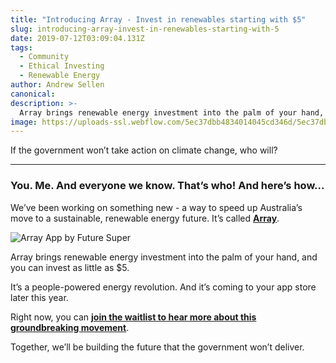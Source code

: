 ```yaml
---
title: "Introducing Array - Invest in renewables starting with $5"
slug: introducing-array-invest-in-renewables-starting-with-5
date: 2019-07-12T03:09:04.131Z
tags:
  - Community
  - Ethical Investing
  - Renewable Energy
author: Andrew Sellen
canonical:
description: >-
  Array brings renewable energy investment into the palm of your hand, and you can invest as little as $5. It’s a people-powered energy revolution. And it’s coming to your app store later this year.
image: https://uploads-ssl.webflow.com/5ec37dbb4834014045cd346d/5ec37dbc4834012fbfcd3de4_arrayMain.png
---
```


If the government won’t take action on climate change, who will?

---

### You. Me. And everyone we know. That’s who! And here’s how...

We’ve been working on something new - a way to speed up Australia’s move to a sustainable, renewable energy future. It’s called [**Array**](https://www.arrayapp.co).

![Array App by Future Super](https://uploads-ssl.webflow.com/5ec37dbb4834014045cd346d/5ec37dbc4834016b87cd3db0_Array%20App%20export%20-%202%20phones.png)

Array brings renewable energy investment into the palm of your hand, and you can invest as little as $5.

It’s a people-powered energy revolution. And it’s coming to your app store later this year.

Right now, you can [**join the waitlist to hear more about this groundbreaking movement**](https://www.arrayapp.co).

Together, we’ll be building the future that the government won’t deliver.
